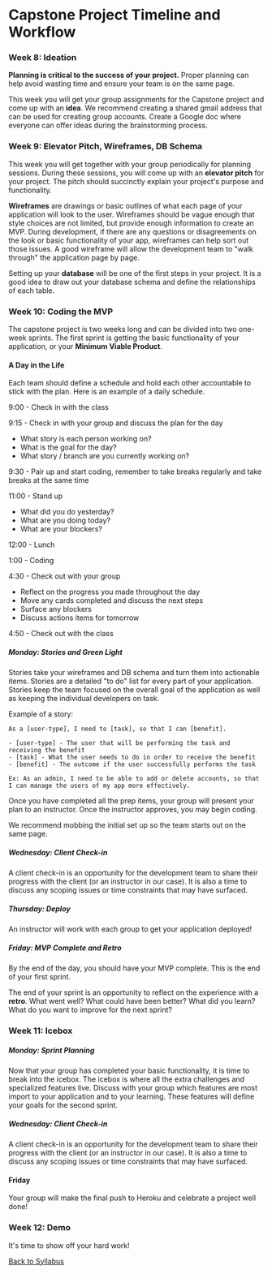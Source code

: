 # Capstone Project Timeline and Workflow

### Week 8: Ideation
**Planning is critical to the success of your project.** Proper planning can help avoid wasting time and ensure your team is on the same page.

This week you will get your group assignments for the Capstone project and come up with an **idea**. We recommend creating a shared gmail address that can be used for creating group accounts. Create a Google doc where everyone can offer ideas during the brainstorming process.

### Week 9: Elevator Pitch, Wireframes, DB Schema
This week you will get together with your group periodically for planning sessions. During these sessions, you will come up with an **elevator pitch** for your project. The pitch should succinctly explain your project's purpose and functionality.

**Wireframes** are drawings or basic outlines of what each page of your application will look to the user. Wireframes should be vague enough that style choices are not limited, but provide enough information to create an MVP. During development, if there are any questions or disagreements on the look or basic functionality of your app, wireframes can help sort out those issues. A good wireframe will allow the development team to "walk through" the application page by page.

Setting up your **database** will be one of the first steps in your project. It is a good idea to draw out your database schema and define the relationships of each table.

### Week 10: Coding the MVP
The capstone project is two weeks long and can be divided into two one-week sprints. The first sprint is getting the basic functionality of your application, or your **Minimum Viable Product**.

#### A Day in the Life
Each team should define a schedule and hold each other accountable to stick with the plan. Here is an example of a daily schedule.

9:00 - Check in with the class

9:15 - Check in with your group and discuss the plan for the day
- What story is each person working on?
- What is the goal for the day?
- What story / branch are you currently working on?

9:30 - Pair up and start coding, remember to take breaks regularly and take breaks at the same time

11:00 - Stand up
- What did you do yesterday?
- What are you doing today?
- What are your blockers?

12:00 - Lunch

1:00 - Coding

4:30 - Check out with your group
- Reflect on the progress you made throughout the day
- Move any cards completed and discuss the next steps
- Surface any blockers
- Discuss actions items for tomorrow

4:50 - Check out with the class

##### Monday: Stories and Green Light
Stories take your wireframes and DB schema and turn them into actionable items. Stories are a detailed "to do" list for every part of your application. Stories keep the team focused on the overall goal of the application as well as keeping the individual developers on task.

Example of a story:
```
As a [user-type], I need to [task], so that I can [benefit].

- [user-type] - The user that will be performing the task and receiving the benefit
- [task] - What the user needs to do in order to receive the benefit
- [benefit] - The outcome if the user successfully performs the task

Ex: As an admin, I need to be able to add or delete accounts, so that I can manage the users of my app more effectively.
```

Once you have completed all the prep items, your group will present your plan to an instructor. Once the instructor approves, you may begin coding.

We recommend mobbing the initial set up so the team starts out on the same page.

##### Wednesday: Client Check-in
A client check-in is an opportunity for the development team to share their progress with the client (or an instructor in our case). It is also a time to discuss any scoping issues or time constraints that may have surfaced.

##### Thursday: Deploy
An instructor will work with each group to get your application deployed!

##### Friday: MVP Complete and Retro
By the end of the day, you should have your MVP complete. This is the end of your first sprint.

The end of your sprint is an opportunity to reflect on the experience with a **retro**. What went well? What could have been better? What did you learn? What do you want to improve for the next sprint?

### Week 11: Icebox

##### Monday: Sprint Planning
Now that your group has completed your basic functionality, it is time to break into the icebox. The icebox is where all the extra challenges and specialized features live. Discuss with your group which features are most import to your application and to your learning. These features will define your goals for the second sprint.

##### Wednesday: Client Check-in
A client check-in is an opportunity for the development team to share their progress with the client (or an instructor in our case). It is also a time to discuss any scoping issues or time constraints that may have surfaced.

#### Friday
Your group will make the final push to Heroku and celebrate a project well done!

### Week 12: Demo
It's time to show off your hard work!

[Back to Syllabus](../README.md)
